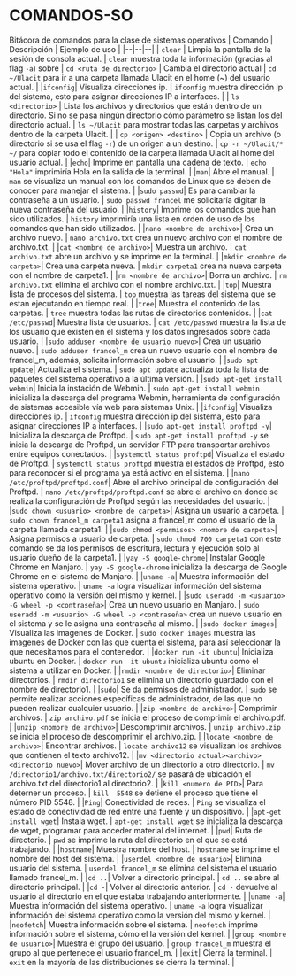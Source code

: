 # COMANDOS-SO
Bitácora de comandos para la clase de sistemas operativos
| Comando | Descripción | Ejemplo de uso |
|--|--|--|
| `clear` | Limpia la pantalla de la sesión de consola actual. | `clear` muestra toda la información (gracias al flag `-a`) sobre 
| `cd <ruta de directorio>` | Cambia el directorio actual | `cd ~/Ulacit` para ir a una carpeta llamada Ulacit en el home (~) del usuario actual. |
|`ifconfig`| Visualiza direcciones ip. | `ifconfig` muestra dirección ip del sistema, esto para asignar direcciones IP a interfaces. |
| `ls <directorio>` | Lista los archivos y directorios que están dentro de un directorio. Si no se pasa ningún directorio cómo parámetro se listan los del directorio actual. | `ls ~/Ulacit` para mostrar todas las carpetas y archivos dentro de la carpeta Ulacit. |
| `cp <origen> <destino>` | Copia un archivo (o directorio si se usa el flag `-r`) de un origen a un destino. | `cp -r ~/Ulacit/* ~/` para copiar todo el contenido de la carpeta llamada Ulacit al home del usuario actual. |
|`echo`| Imprime en pantalla una cadena de texto. | `echo "Hola"` imprimiría Hola en la salida de la terminal. |
|`man`| Abre el manual. | `man` se visualiza un manual con los comandos de Linux que se deben de conocer para manejar el sistema. |
|`sudo passwd`| Es para cambiar la contraseña a un usuario. | `sudo passwd francel` me solicitaría digitar la nueva contraseña del usuario. |
|`history`| Imprime los comandos que han sido utilizados. | `history` imprimiría una lista en orden de uso de los comandos que han sido utilizados. |
|`nano <nombre de archivo>`| Crea un archivo nuevo. | `nano archivo.txt` crea un nuevo archivo con el nombre de archivo.txt. |
|`cat <nombre de archivo>`| Muestra un archivo. | `cat archivo.txt` abre un archivo y se imprime en la terminal. |
|`mkdir <nombre de carpeta>`| Crea una carpeta nueva. | `mkdir carpeta1` crea na nueva carpeta con el nombre de carpeta1. |
|`rm <nombre de archivo>`| Borra un archivo. | `rm archivo.txt` elimina el archivo con el nombre archivo.txt. |
|`top`| Muestra lista de procesos del sistema. | `top` muestra las tareas del sistema que se estan ejecutando en tiempo real. |
|`tree`| Muestra el contenido de las carpetas. | `tree` muestra todas las rutas de directorios contenidos. |
|`cat /etc/passwd`| Muestra lista de usuarios. | `cat /etc/passwd` muestra la lista de los usuario que existen en el sistema y los datos ingresados sobre cada usuario. |
|`sudo adduser <nombre de usuario nuevo>`| Crea un usuario nuevo. | `sudo adduser francel_m` crea un nuevo usuario con el nombre de francel_m, además, solicita información sobre el usuario. |
|`sudo apt update`| Actualiza el sistema. | `sudo apt update` actualiza toda la lista de paquetes del sistema operativo a la última versión. |
|`sudo apt-get install webmin`| Inicia la instación de Webmin. | `sudo apt-get install webmin` inicializa la descarga del programa Webmin, herramienta de configuración de sistemas accesible vía web para sistemas Unix. |
|`ifconfig`| Visualiza direcciones ip. | `ifconfig` muestra dirección ip del sistema, esto para asignar direcciones IP a interfaces. |
|`sudo apt-get install proftpd -y`| Inicializa la descarga de Proftpd. | `sudo apt-get install proftpd -y` se inicia la descarga de Proftpd, un servidor FTP para transportar archivos entre equipos conectados. |
|`systemctl status proftpd`| Visualiza el estado de Proftpd. | `systemctl status proftpd` muestra el estados de Proftpd, esto para reconocer si el programa ya está activo en el sistema. |
|`nano /etc/proftpd/proftpd.conf`| Abre el archivo principal de configuración del Proftpd. | `nano /etc/proftpd/proftpd.conf` se abre el archivo en donde se realiza la configuración de Proftpd según las necesidades del usuario. |
|`sudo chown <usuario> <nombre de carpeta>`| Asigna un usuario a carpeta. | `sudo chown francel_m carpeta1` asigna a francel_m como el usuario de la carpeta llamada carpeta1. |
|`sudo chmod <permisos> <nombre de carpeta>`| Asigna permisos a usuario de carpeta. | `sudo chmod 700 carpeta1` con este comando se da los permisos de escritura, lectura y ejecución solo al usuario dueño de la carpeta1. |
|`yay -S google-chrome`| Instalar Google Chrome en Manjaro. | `yay -S google-chrome` inicializa la descarga de Google Chrome en el sistema de Manjaro. |
|`uname -a`| Muestra información del sistema operativo. | `uname -a` logra visualizar información del sistema operativo como la versión del mismo y kernel. |
|`sudo useradd -m <usuario> -G wheel -p <contraseña>`| Crea un nuevo usuario en Manjaro. | `sudo useradd -m <usuario> -G wheel -p <contraseña>` crea un nuevo usuario en el sistema y se le asigna una contraseña al mismo. |
|`sudo docker images`| Visualiza las imagenes de Docker. | `sudo docker images` muestra las imagenes de Docker con las que cuenta el sistema, para así seleccionar la que necesitamos para el contenedor. |
|`docker run -it ubuntu`| Inicializa ubuntu en Docker. | `docker run -it ubuntu` inicializa ubuntu como el sistema a utilizar en Docker. |
|`rmdir <nombre de directorio>`| Eliminar directorios. | `rmdir directorio1` se elimina un directorio guardado con el nombre de directorio1. |
|`sudo`| Se da permisos de administrador. | `sudo` se permite realizar acciones específicas de administrador, de las que no pueden realizar cualquier usuario. |
|`zip <nombre de archivo>`| Comprimir archivos. | `zip archivo.pdf` se inicia el proceso de comprimir el archivo.pdf. |
|`unzip <nombre de archivo>`| Descomprimir archivos. | `unzip archivo.zip` se inicia el proceso de descomprimir el archivo.zip. |
|`locate <nombre de archivo>`| Encontrar archivos. | `locate archivo12` se visualizan los archivos que contienen el texto archivo12. |
|`mv <directorio actual><archivo><directorio nuevo>`| Mover archivo de un directorio a otro directorio. | `mv /directorio1/archivo.txt/directorio2/` se pasará de ubicación el archivo.txt del directorio1 al directorio2. |
|`kill <numero de PID>`| Para deterner un proceso. | `kill  5548` se detiene el proceso que tiene el número PID 5548. |
|`Ping`| Conectividad de redes. | `Ping` se visualiza el estado de conectividad de red entre una fuente y un dispositivo. |
|`apt-get install wget`| Instala wget. | `apt-get install wget` se inicializa la descarga de wget, programar para acceder material del internet. |
|`pwd`| Ruta de directorio. | `pwd` se imprime la ruta del directorio en el que se está trabajando. |
|`hostname`| Muestra nombre del host. | `hostname` se imprime el nombre del host del sistema. |
|`userdel <nombre de usuario>`| Elimina usuario del sistema. | `userdel francel_m` se elimina del sistema el usuario llamado francel_m. |
|`cd ..`| Volver a directorio principal. | `cd ..` se abre al directorio principal. |
|`cd -`| Volver al directorio anterior. | `cd -` devuelve al usuario al directorio en el que estaba trabajando anteriormente. |
|`uname -a`| Muestra información del sistema operativo. | `uname -a` logra visualizar información del sistema operativo como la versión del mismo y kernel. |
|`neofetch`| Muestra información sobre el sistema. | `neofetch` imprime información sobre el sistema, cómo el la versión del kernel. |
|`group <nombre de usuario>`| Muestra el grupo del usuario. | `group francel_m` muestra el grupo al que pertenece el usuario francel_m. |
|`exit`| Cierra la terminal. | `exit` en la mayoría de las distribuciones se cierra la terminal. |

